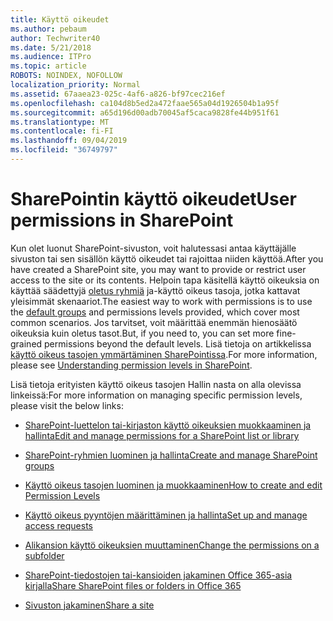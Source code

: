 ```yaml
---
title: Käyttö oikeudet
ms.author: pebaum
author: Techwriter40
ms.date: 5/21/2018
ms.audience: ITPro
ms.topic: article
ROBOTS: NOINDEX, NOFOLLOW
localization_priority: Normal
ms.assetid: 67aaea23-025c-4af6-a826-bf97cec216ef
ms.openlocfilehash: ca104d8b5ed2a472faae565a04d1926504b1a95f
ms.sourcegitcommit: a65d196d00adb70045af5caca9828fe44b951f61
ms.translationtype: MT
ms.contentlocale: fi-FI
ms.lasthandoff: 09/04/2019
ms.locfileid: "36749797"
---
```

# <a name="user-permissions-in-sharepoint"></a><span data-ttu-id="1670f-102">SharePointin käyttö oikeudet</span><span class="sxs-lookup"><span data-stu-id="1670f-102">User permissions in SharePoint</span></span>

<span data-ttu-id="1670f-103">Kun olet luonut SharePoint-sivuston, voit halutessasi antaa käyttäjälle sivuston tai sen sisällön käyttö oikeudet tai rajoittaa niiden käyttöä.</span><span class="sxs-lookup"><span data-stu-id="1670f-103">After you have created a SharePoint site, you may want to provide or restrict user access to the site or its contents.</span></span> <span data-ttu-id="1670f-104">Helpoin tapa käsitellä käyttö oikeuksia on käyttää säädettyjä [oletus ryhmiä](https://docs.microsoft.com/sharepoint/default-sharepoint-groups) ja-käyttö oikeus tasoja, jotka kattavat yleisimmät skenaariot.</span><span class="sxs-lookup"><span data-stu-id="1670f-104">The easiest way to work with permissions is to use the [default groups](https://docs.microsoft.com/sharepoint/default-sharepoint-groups) and permissions levels provided, which cover most common scenarios.</span></span> <span data-ttu-id="1670f-105">Jos tarvitset, voit määrittää enemmän hienosäätö oikeuksia kuin oletus tasot.</span><span class="sxs-lookup"><span data-stu-id="1670f-105">But, if you need to, you can set more fine-grained permissions beyond the default levels.</span></span> <span data-ttu-id="1670f-106">Lisä tietoja on artikkelissa [käyttö oikeus tasojen ymmärtäminen SharePointissa](https://docs.microsoft.com/sharepoint/understanding-permission-levels).</span><span class="sxs-lookup"><span data-stu-id="1670f-106">For more information, please see [Understanding permission levels in SharePoint](https://docs.microsoft.com/sharepoint/understanding-permission-levels).</span></span>

<span data-ttu-id="1670f-107">Lisä tietoja erityisten käyttö oikeus tasojen Hallin nasta on alla olevissa linkeissä:</span><span class="sxs-lookup"><span data-stu-id="1670f-107">For more information on managing specific permission levels, please visit the below links:</span></span>

- [<span data-ttu-id="1670f-108">SharePoint-luettelon tai-kirjaston käyttö oikeuksien muokkaaminen ja hallinta</span><span class="sxs-lookup"><span data-stu-id="1670f-108">Edit and manage permissions for a SharePoint list or library</span></span>](https://support.office.com/article/customize-permissions-for-a-sharepoint-list-or-library-02d770f3-59eb-4910-a608-5f84cc297782)

- [<span data-ttu-id="1670f-109">SharePoint-ryhmien luominen ja hallinta</span><span class="sxs-lookup"><span data-stu-id="1670f-109">Create and manage SharePoint groups</span></span>](https://docs.microsoft.com/sharepoint/customize-sharepoint-site-permissions)

- [<span data-ttu-id="1670f-110">Käyttö oikeus tasojen luominen ja muokkaaminen</span><span class="sxs-lookup"><span data-stu-id="1670f-110">How to create and edit Permission Levels</span></span>](https://docs.microsoft.com/sharepoint/how-to-create-and-edit-permission-levels)

- [<span data-ttu-id="1670f-111">Käyttö oikeus pyyntöjen määrittäminen ja hallinta</span><span class="sxs-lookup"><span data-stu-id="1670f-111">Set up and manage access requests</span></span>](https://support.office.com/article/set-up-and-manage-access-requests-94b26e0b-2822-49d4-929a-8455698654b3)

- [<span data-ttu-id="1670f-112">Alikansion käyttö oikeuksien muuttaminen</span><span class="sxs-lookup"><span data-stu-id="1670f-112">Change the permissions on a subfolder</span></span>](https://support.office.com/article/change-the-permissions-on-a-subfolder-5427bd7c-f20a-4f75-8cf2-5359dd45a1a6)

- [<span data-ttu-id="1670f-113">SharePoint-tiedostojen tai-kansioiden jakaminen Office 365-asia kirjalla</span><span class="sxs-lookup"><span data-stu-id="1670f-113">Share SharePoint files or folders in Office 365</span></span>](https://support.office.com/article/share-sharepoint-files-or-folders-1fe37332-0f9a-4719-970e-d2578da4941c)

- [<span data-ttu-id="1670f-114">Sivuston jakaminen</span><span class="sxs-lookup"><span data-stu-id="1670f-114">Share a site</span></span>](https://support.office.com/article/share-a-site-958771a8-d041-4eb8-b51c-afea2eae3658)
